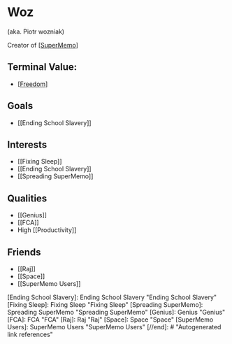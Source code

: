 # Woz 

(aka. Piotr wozniak)

Creator of [[SuperMemo]]

## Terminal Value: 
- [[Freedom]]

## Goals
- [[Ending School Slavery]]


## Interests
- [[Fixing Sleep]]
- [[Ending School Slavery]]
- [[Spreading SuperMemo]]


## Qualities
- [[Genius]]
- [[FCA]]
- High [[Productivity]]



## Friends
- [[Raj]]
- [[Space]]
- [[SuperMemo Users]]  


 
[//begin]: # "Autogenerated link references for markdown compatibility"
[SuperMemo]: SuperMemo "SuperMemo"
[Freedom]: freedom "Freedom"
[Ending School Slavery]: Ending School Slavery "Ending School Slavery"
[Fixing Sleep]: Fixing Sleep "Fixing Sleep"
[Spreading SuperMemo]: Spreading SuperMemo "Spreading SuperMemo"
[Genius]: Genius "Genius"
[FCA]: FCA "FCA"
[Raj]: Raj "Raj"
[Space]: Space "Space"
[SuperMemo Users]: SuperMemo Users "SuperMemo Users"
[//end]: # "Autogenerated link references"